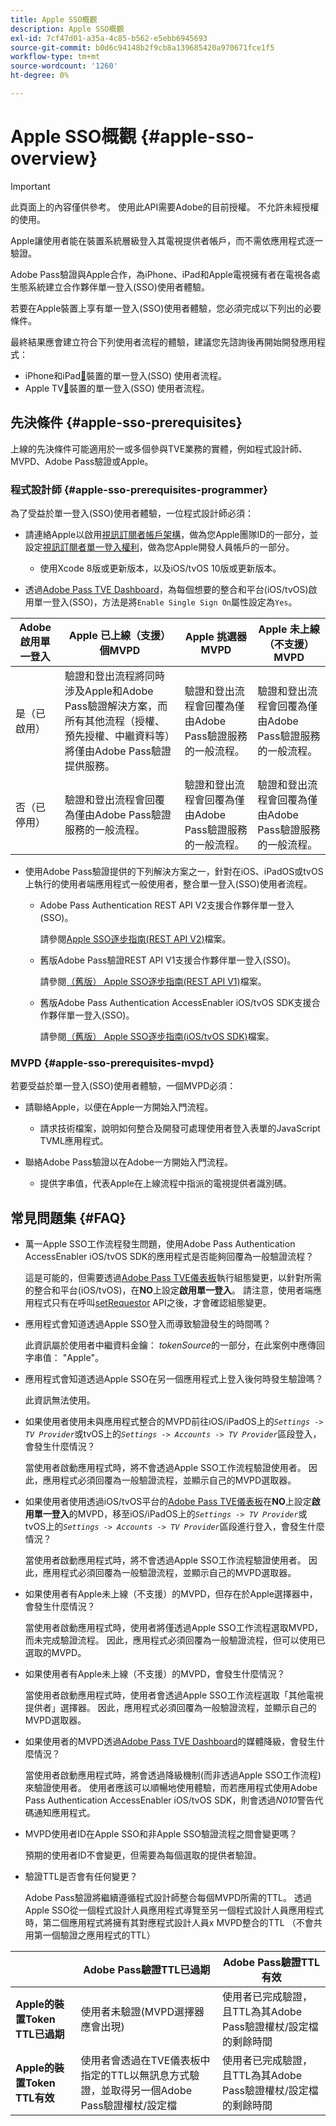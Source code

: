 ```yaml
---
title: Apple SSO概觀
description: Apple SSO概觀
exl-id: 7cf47d01-a35a-4c85-b562-e5ebb6945693
source-git-commit: b0d6c94148b2f9cb8a139685420a970671fce1f5
workflow-type: tm+mt
source-wordcount: '1260'
ht-degree: 0%

---
```


# Apple SSO概觀 {#apple-sso-overview}

>[!IMPORTANT]
>
>此頁面上的內容僅供參考。 使用此API需要Adobe的目前授權。 不允許未經授權的使用。

Apple讓使用者能在裝置系統層級登入其電視提供者帳戶，而不需依應用程式逐一驗證。

Adobe Pass驗證與Apple合作，為iPhone、iPad和Apple電視擁有者在電視各處生態系統建立合作夥伴單一登入(SSO)使用者體驗。

若要在Apple裝置上享有單一登入(SSO)使用者體驗，您必須完成以下列出的必要條件。

最終結果應會建立符合下列使用者流程的體驗，建議您先諮詢後再開始開發應用程式：

* iPhone和iPad[&#128279;](https://tve.zendesk.com/hc/article_attachments/205624966/User_flows_AppleSSO_iOS_v2.pdf)裝置的單一登入(SSO) 使用者流程。
* Apple TV[&#128279;](https://tve.zendesk.com/hc/article_attachments/206669126/User_flows_tvOS.pdf)裝置的單一登入(SSO) 使用者流程。

## 先決條件 {#apple-sso-prerequisites}

上線的先決條件可能適用於一或多個參與TVE業務的實體，例如程式設計師、MVPD、Adobe Pass驗證或Apple。

### 程式設計師 {#apple-sso-prerequisites-programmer}

為了受益於單一登入(SSO)使用者體驗，一位程式設計師必須：

* 請連絡Apple以啟用[視訊訂閱者帳戶架構](https://developer.apple.com/documentation/videosubscriberaccount)，做為您Apple團隊ID的一部分，並設定[視訊訂閱者單一登入權利](https://developer.apple.com/documentation/bundleresources/entitlements/com_apple_developer_video-subscriber-single-sign-on)，做為您Apple開發人員帳戶的一部分。

   * 使用Xcode 8版或更新版本，以及iOS/tvOS 10版或更新版本。

* 透過[Adobe Pass TVE Dashboard](https://experience.adobe.com/#/pass/authentication)，為每個想要的整合和平台(iOS/tvOS)啟用單一登入(SSO)，方法是將`Enable Single Sign On`屬性設定為`Yes`。

| Adobe啟用單一登入 | Apple **已上線（支援）**&#x200B;個MVPD | Apple **挑選器** MVPD | Apple **未上線（不支援）** MVPD |
|-----------------------------|------------------------------------------------------------------------------------------------------------------------------------------------------------------------------------------------------------------------------------|----------------------------------------------------------------------------------------------------------------------|----------------------------------------------------------------------------------------------------------------------|
| 是（已啟用） | 驗證和登出流程將同時涉及Apple和Adobe Pass驗證解決方案，而所有其他流程（授權、預先授權、中繼資料等）將僅由Adobe Pass驗證提供服務。 | 驗證和登出流程會回覆為僅由Adobe Pass驗證服務的一般流程。 | 驗證和登出流程會回覆為僅由Adobe Pass驗證服務的一般流程。 |
| 否（已停用） | 驗證和登出流程會回覆為僅由Adobe Pass驗證服務的一般流程。 | 驗證和登出流程會回覆為僅由Adobe Pass驗證服務的一般流程。 | 驗證和登出流程會回覆為僅由Adobe Pass驗證服務的一般流程。 |

* 使用Adobe Pass驗證提供的下列解決方案之一，針對在iOS、iPadOS或tvOS上執行的使用者端應用程式一般使用者，整合單一登入(SSO)使用者流程。

   * Adobe Pass Authentication REST API V2支援合作夥伴單一登入(SSO)。

     請參閱[Apple SSO逐步指南(REST API V2)](apple-sso-cookbook-rest-api-v2.md)檔案。

   * 舊版Adobe Pass驗證REST API V1支援合作夥伴單一登入(SSO)。

     請參閱[（舊版） Apple SSO逐步指南(REST API V1)](../../../../legacy/sso-access/apple-sso-cookbook-rest-api-v1.md)檔案。

   * 舊版Adobe Pass Authentication AccessEnabler iOS/tvOS SDK支援合作夥伴單一登入(SSO)。

     請參閱[&#x200B; （舊版） Apple SSO逐步指南(iOS/tvOS SDK)](../../../../legacy/sso-access/apple-sso-cookbook-iostvos-sdk.md)檔案。

### MVPD {#apple-sso-prerequisites-mvpd}

若要受益於單一登入(SSO)使用者體驗，一個MVPD必須：

* 請聯絡Apple，以便在Apple一方開始入門流程。

   * 請求技術檔案，說明如何整合及開發可處理使用者登入表單的JavaScript TVML應用程式。

* 聯絡Adobe Pass驗證以在Adobe一方開始入門流程。

   * 提供字串值，代表Apple在上線流程中指派的電視提供者識別碼。

## 常見問題集 {#FAQ}

* 萬一Apple SSO工作流程發生問題，使用Adobe Pass Authentication AccessEnabler iOS/tvOS SDK的應用程式是否能夠回覆為一般驗證流程？

  這是可能的，但需要透過[Adobe Pass TVE儀表板](https://experience.adobe.com/#/pass/authentication)執行組態變更，以針對所需的整合和平台(iOS/tvOS)，在&#x200B;**NO**&#x200B;上設定&#x200B;**啟用單一登入**。 請注意，使用者端應用程式只有在呼叫[setRequestor](/help/authentication/integration-guide-programmers/legacy/sdks/ios-tvos-sdk/iostvos-sdk-api-reference.md#setReqV3) API之後，才會確認組態變更。


* 應用程式會知道透過Apple SSO登入而導致驗證發生的時間嗎？

  此資訊屬於使用者中繼資料金鑰： *tokenSource*&#x200B;的一部分，在此案例中應傳回字串值： &quot;Apple&quot;。


* 應用程式會知道透過Apple SSO在另一個應用程式上登入後何時發生驗證嗎？

  此資訊無法使用。


* 如果使用者使用未與應用程式整合的MVPD前往iOS/iPadOS上的&#x200B;*`Settings -> TV Provider`*&#x200B;或tvOS上的&#x200B;*`Settings -> Accounts -> TV Provider`*&#x200B;區段登入，會發生什麼情況？

  當使用者啟動應用程式時，將不會透過Apple SSO工作流程驗證使用者。 因此，應用程式必須回覆為一般驗證流程，並顯示自己的MVPD選取器。


* 如果使用者使用透過iOS/tvOS平台的[Adobe Pass TVE儀表板](https://experience.adobe.com/#/pass/authentication)在&#x200B;**NO**&#x200B;上設定&#x200B;**啟用單一登入**&#x200B;的MVPD，移至iOS/iPadOS上的&#x200B;*`Settings -> TV Provider`*&#x200B;或tvOS上的&#x200B;*`Settings -> Accounts -> TV Provider`*&#x200B;區段進行登入，會發生什麼情況？

  當使用者啟動應用程式時，將不會透過Apple SSO工作流程驗證使用者。 因此，應用程式必須回覆為一般驗證流程，並顯示自己的MVPD選取器。


* 如果使用者有Apple未上線（不支援）的MVPD，但存在於Apple選擇器中，會發生什麼情況？

  當使用者啟動應用程式時，使用者將僅透過Apple SSO工作流程選取MVPD，而未完成驗證流程。 因此，應用程式必須回覆為一般驗證流程，但可以使用已選取的MVPD。


* 如果使用者有Apple未上線（不支援）的MVPD，會發生什麼情況？

  當使用者啟動應用程式時，使用者會透過Apple SSO工作流程選取「其他電視提供者」選擇器。 因此，應用程式必須回覆為一般驗證流程，並顯示自己的MVPD選取器。


* 如果使用者的MVPD透過[Adobe Pass TVE Dashboard](https://experience.adobe.com/#/pass/authentication)的媒體降級，會發生什麼情況？

  當使用者啟動應用程式時，將會透過降級機制(而非透過Apple SSO工作流程)來驗證使用者。 使用者應該可以順暢地使用體驗，而若應用程式使用Adobe Pass Authentication AccessEnabler iOS/tvOS SDK，則會透過&#x200B;*N010*&#x200B;警告代碼通知應用程式。


* MVPD使用者ID在Apple SSO和非Apple SSO驗證流程之間會變更嗎？

  預期的使用者ID不會變更，但需要為每個選取的提供者驗證。


* 驗證TTL是否會有任何變更？

  Adobe Pass驗證將繼續遵循程式設計師整合每個MVPD所需的TTL。 透過Apple SSO從一個程式設計人員應用程式導覽至另一個程式設計人員應用程式時，第二個應用程式將擁有其對應程式設計人員x MVPD整合的TTL （不會共用第一個驗證之應用程式的TTL）

|                                      | Adobe Pass驗證TTL已過期 | Adobe Pass驗證TTL有效 |
|--------------------------------------|------------------------------------------------------------------------------------------------------------------------------------|--------------------------------------------------------------------------------------------------------|
| **Apple的裝置Token TTL已過期** | 使用者未驗證(MVPD選擇器應會出現) | 使用者已完成驗證，且TTL為其Adobe Pass驗證權杖/設定檔的剩餘時間 |
| **Apple的裝置Token TTL有效** | 使用者會透過在TVE儀表板中指定的TTL以無訊息方式驗證，並取得另一個Adobe Pass驗證權杖/設定檔 | 使用者已完成驗證，且TTL為其Adobe Pass驗證權杖/設定檔的剩餘時間 |
